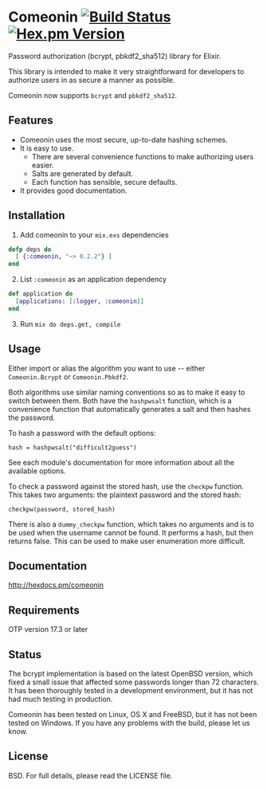 # Comeonin [![Build Status](https://travis-ci.org/elixircnx/comeonin.svg?branch=master "Build Status")](https://travis-ci.org/elixircnx/comeonin) [![Hex.pm Version](http://img.shields.io/hexpm/v/comeonin.svg)](https://hex.pm/packages/comeonin)

Password authorization (bcrypt, pbkdf2_sha512) library for Elixir.

This library is intended to make it very straightforward for developers
to authorize users in as secure a manner as possible.

Comeonin now supports `bcrypt` and `pbkdf2_sha512`.

## Features

* Comeonin uses the most secure, up-to-date hashing schemes.
* It is easy to use.
    * There are several convenience functions to make authorizing users easier.
    * Salts are generated by default.
    * Each function has sensible, secure defaults.
* It provides good documentation.

## Installation

1. Add comeonin to your `mix.exs` dependencies

  ```elixir
  defp deps do
    [ {:comeonin, "~> 0.2.2"} ]
  end
  ```

2. List `:comeonin` as an application dependency

  ```elixir
  def application do
    [applications: [:logger, :comeonin]]
  end
  ```

3. Run `mix do deps.get, compile`

## Usage

Either import or alias the algorithm you want to use -- either `Comeonin.Bcrypt`
or `Comeonin.Pbkdf2`.

Both algorithms use similar naming conventions so as to make it easy to switch
between them. Both have the `hashpwsalt` function, which is a convenience
function that automatically generates a salt and then hashes the password.

To hash a password with the default options:

    hash = hashpwsalt("difficult2guess")

See each module's documentation for more information about
all the available options.

To check a password against the stored hash, use the `checkpw`
function. This takes two arguments: the plaintext password and
the stored hash:

    checkpw(password, stored_hash)

There is also a `dummy_checkpw` function, which takes no arguments
and is to be used when the username cannot be found. It performs a hash,
but then returns false. This can be used to make user enumeration more
difficult.

## Documentation

http://hexdocs.pm/comeonin

## Requirements

OTP version 17.3 or later

## Status

The bcrypt implementation is based on the latest OpenBSD version, which
fixed a small issue that affected some passwords longer than 72 characters.
It has been thoroughly tested in a development environment, but it has
not had much testing in production.

Comeonin has been tested on Linux, OS X and FreeBSD, but it has not been tested
on Windows. If you have any problems with the build, please let us know.

## License

BSD. For full details, please read the LICENSE file.
